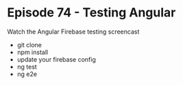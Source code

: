 # Episode 74 - Testing Angular

Watch the Angular Firebase testing screencast

- git clone
- npm install
- update your firebase config
- ng test
- ng e2e